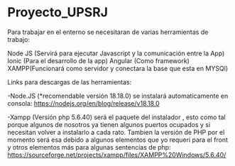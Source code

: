 # Proyecto_UPSRJ
Para trabajar en el enterno se necesitaran de varias herramientas de trabajo:

Node JS (Servirá para ejecutar Javascript y la comunicación entre la App)
Ionic (Para el desarrollo de la app)
Angular (Como framework)
XAMPP(Funcionará como servidor y conectara  la base que esta en MYSQl)

Links para descargas de las herramientas: 

-Node.JS (*recomendable versión 18.18.0) se instalará automaticamente en consola: 
https://nodejs.org/en/blog/release/v18.18.0

-Xampp (Versión php 5.6.40) será el paquete del instalador , esto como tal porque algunos de nosotros
ya tienen algunos puertos ocupados y si necesitan volver a instalarlo a cada rato. Tambien la versión de PHP por el momento será esa debido a algunos elementos que yo requeri para el front y otros elementos más para algunas sentencias de php: https://sourceforge.net/projects/xampp/files/XAMPP%20Windows/5.6.40/




